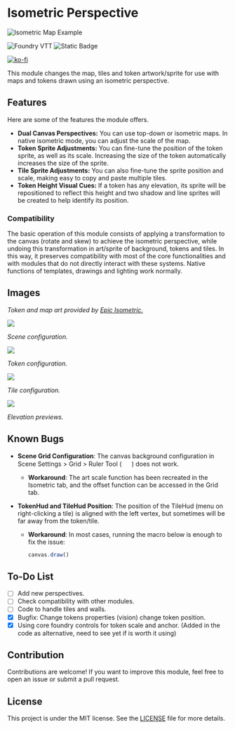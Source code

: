 # Isometric Perspective

![Isometric Map Example](https://raw.githubusercontent.com/arlosmolten/isometric-perspective/refs/heads/main/files/banner.jpg)

![Foundry VTT](https://img.shields.io/badge/Foundry%20VTT-v12+-green)
![Static Badge](https://img.shields.io/badge/license%20-%20MIT-blue)

[![ko-fi](https://ko-fi.com/img/githubbutton_sm.svg)](https://ko-fi.com/H2H1160UID)


This module changes the map, tiles and token artwork/sprite for use with maps and tokens drawn using an isometric perspective.

## Features

Here are some of the features the module offers.

- **Dual Canvas Perspectives:** You can use top-down or isometric maps. In native isometric mode, you can adjust the scale of the map.
- **Token Sprite Adjustments:** You can fine-tune the position of the token sprite, as well as its scale. Increasing the size of the token automatically increases the size of the sprite.
- **Tile Sprite Adjustments:** You can also fine-tune the sprite position and scale, making easy to copy and paste multiple tiles.
- **Token Height Visual Cues:** If a token has any elevation, its sprite will be repositioned to reflect this height and two shadow and line sprites will be created to help identify its position.

### Compatibility
The basic operation of this module consists of applying a transformation to the canvas (rotate and skew) to achieve the isometric perspective, while undoing this transformation in art/sprite of background, tokens and tiles. In this way, it preserves compatibility with most of the core functionalities and with modules that do not directly interact with these systems. Native functions of templates, drawings and lighting work normally.

## Images

*Token and map art provided by [Epic Isometric.](https://www.patreon.com/c/epicisometric/posts)*

![](https://raw.githubusercontent.com/arlosmolten/isometric-perspective/refs/heads/main/files/scene-config.jpg)

*Scene configuration.*

![](https://raw.githubusercontent.com/arlosmolten/isometric-perspective/refs/heads/main/files/token-config.jpg)

*Token configuration.*

![](https://raw.githubusercontent.com/arlosmolten/isometric-perspective/refs/heads/main/files/tile-config.jpg)

*Tile configuration.*

![](https://raw.githubusercontent.com/arlosmolten/isometric-perspective/refs/heads/main/files/elevation.jpg)

*Elevation previews.*

## Known Bugs

- **Scene Grid Configuration**: The canvas background configuration in Scene Settings > Grid > Ruler Tool ( <img src="https://raw.githubusercontent.com/FortAwesome/Font-Awesome/37eff7fa00de26db41183a3ad8ed0e9119fbc44b/svgs/solid/ruler-combined.svg" width="15" height="15"></i> ) does not work.
  - **Workaround**: The art scale function has been recreated in the Isometric tab, and the offset function can be accessed in the Grid tab.

- **TokenHud and TileHud Position**: The position of the TileHud (menu on right-clicking a tile) is aligned with the left vertex, but sometimes will be far away from the token/tile.

  - **Workaround**: In most cases, running the macro below is enough to fix the issue:
    ```javascript
    canvas.draw()
    ```

## To-Do List

- [ ] Add new perspectives.
- [ ] Check compatibility with other modules.
- [ ] Code to handle tiles and walls.
- [X] Bugfix: Change tokens properties (vision) change token position.
- [x] Using core foundry controls for token scale and anchor. (Added in the code as alternative, need to see yet if is worth it using)

## Contribution

Contributions are welcome! If you want to improve this module, feel free to open an issue or submit a pull request.

## License

This project is under the MIT license. See the [LICENSE](LICENSE) file for more details.
